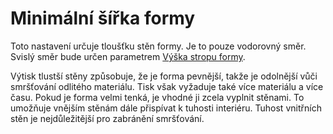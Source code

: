 Minimální šířka formy
====
Toto nastavení určuje tloušťku stěn formy. Je to pouze vodorovný směr. Svislý směr bude určen parametrem [Výška stropu formy](mold_roof_height.md).

Výtisk tlustší stěny způsobuje, že je forma pevnější, takže je odolnější vůči smršťování odlitého materiálu. Tisk však vyžaduje také více materiálu a více času. Pokud je forma velmi tenká, je vhodné ji zcela vyplnit stěnami. To umožňuje vnějším stěnám dále přispívat k tuhosti interiéru. Tuhost vnitřních stěn je nejdůležitější pro zabránění smršťování.